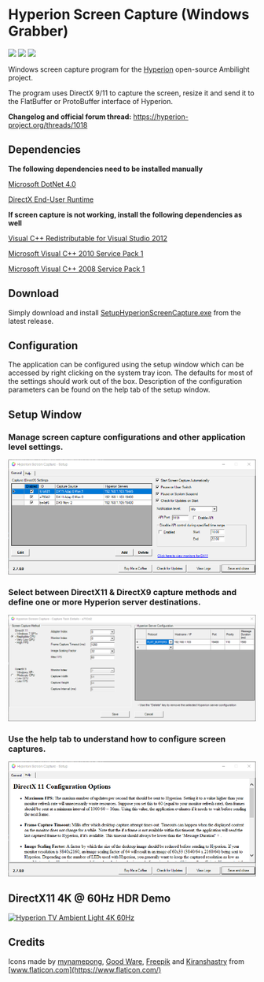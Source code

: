 # Hyperion Screen Capture (Windows Grabber)

<p>
<a href="https://github.com/sabaatworld/HyperionScreenCap/releases"><img src="https://img.shields.io/github/v/release/sabaatworld/HyperionScreenCap?include_prereleases"/></a>
<a href="https://github.com/sabaatworld/HyperionScreenCap/releases"><img src="https://img.shields.io/github/release-date/sabaatworld/HyperionScreenCap"/></a>
<a href="https://github.com/sabaatworld/HyperionScreenCap/releases"><img src="https://img.shields.io/github/downloads/sabaatworld/HyperionScreenCap/total?color=ffa500"/></a>
</p>

Windows screen capture program for the [Hyperion](https://github.com/tvdzwan/hyperion) open-source Ambilight project.

The program uses DirectX 9/11 to capture the screen, resize it and send it to the FlatBuffer or ProtoBuffer interface of Hyperion.

**Changelog and official forum thread:** https://hyperion-project.org/threads/1018

## Dependencies

**The following dependencies need to be installed manually**

[Microsoft DotNet 4.0](https://www.microsoft.com/en-us/download/details.aspx?id=17718)

[DirectX End-User Runtime](https://www.microsoft.com/en-us/download/details.aspx?displaylang=en&id=35)

**If screen capture is not working, install the following dependencies as well**

[Visual C++ Redistributable for Visual Studio 2012](https://www.microsoft.com/en-us/download/details.aspx?id=30679)

[Microsoft Visual C++ 2010 Service Pack 1](https://www.microsoft.com/en-us/download/details.aspx?id=26999)

[Microsoft Visual C++ 2008 Service Pack 1](https://www.microsoft.com/en-us/download/details.aspx?id=26368)

## Download

Simply download and install [SetupHyperionScreenCapture.exe](https://github.com/sabaatworld/HyperionScreenCap/releases) from the latest release.

## Configuration

The application can be configured using the setup window which can be accessed by right clicking on the system tray icon. The defaults for most of the settings should work out of the box.
Description of the configuration parameters can be found on the help tab of the setup window.

## Setup Window

### Manage screen capture configurations and other application level settings.

![Setup Window General Tab](Screenshots/1.png)


### Select between DirectX11 & DirectX9 capture methods and define one or more Hyperion server destinations.

![Setup Window Edit Capture Configuration](Screenshots/2.png)

### Use the help tab to understand how to configure screen captures.

![Setup Window Help Tab](Screenshots/3.png)

## DirectX11 4K @ 60Hz HDR Demo

[![Hyperion TV Ambient Light 4K 60Hz](https://img.youtube.com/vi/gY6-J97fXKc/0.jpg)](https://www.youtube.com/watch?v=gY6-J97fXKc "Hyperion TV Ambient Light 4K 60Hz")

## Credits

Icons made by [mynamepong](https://www.flaticon.com/authors/mynamepong), [Good Ware](https://www.flaticon.com/authors/good-ware), [Freepik](https://www.flaticon.com/authors/freepik)
and [Kiranshastry](https://www.flaticon.com/authors/kiranshastry) from [www.flaticon.com](https://www.flaticon.com/)
